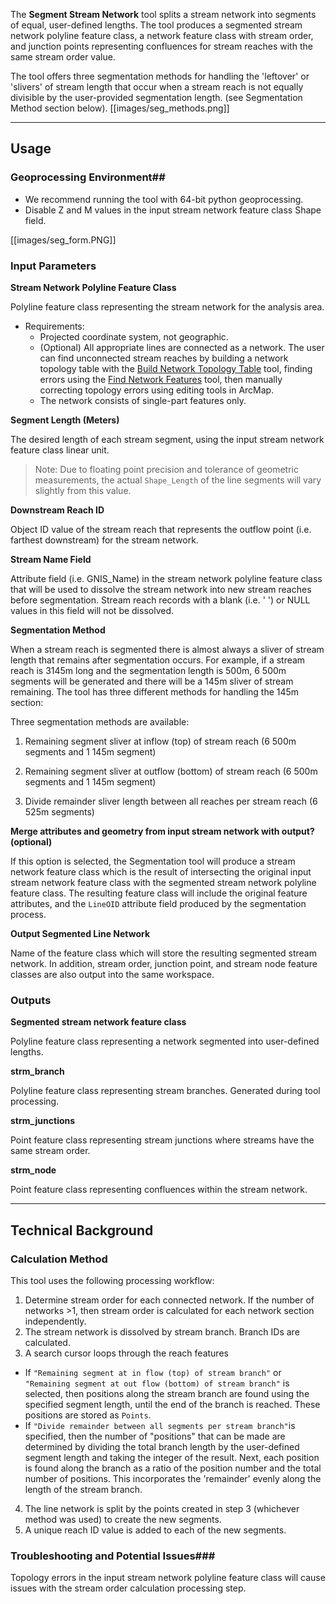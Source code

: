The **Segment Stream Network** tool splits a stream network into 
segments of equal, user-defined lengths. The tool produces a segmented stream 
network polyline feature class, a network feature class with stream order, 
and junction points representing confluences for stream reaches with the same 
stream order value. 

The tool offers three segmentation methods for handling the 'leftover' or 'slivers' of stream length that occur when a stream reach is not equally divisible by the user-provided segmentation length.  (see Segmentation Method section below).
[[images/seg_methods.png]]

_______________________________________________________________
## Usage

### Geoprocessing Environment##

* We recommend running the tool with 64-bit python geoprocessing.
* Disable Z and M values in the input stream network feature class Shape field.

[[images/seg_form.PNG]]

### Input Parameters
 
**Stream Network Polyline Feature Class**  

Polyline feature class representing the stream network for the analysis area.

* Requirements: 
  * Projected coordinate system, not geographic.
  * (Optional) All appropriate lines are connected as a network. The user can find unconnected stream reaches by building a network topology table with the [Build Network Topology Table](https://github.com/SouthForkResearch/gnat/wiki/Build-Network-Topology-Table) tool, finding errors using the [Find Network Features](https://github.com/SouthForkResearch/gnat/wiki/Find-Network-Features) tool, then manually correcting topology errors using editing tools in ArcMap.
  * The network consists of single-part features only.

**Segment Length (Meters)**
  
The desired length of each stream segment, using the input stream network feature class linear unit. 
> Note: Due to floating point precision and tolerance of geometric measurements, the actual `Shape_Length` of the line segments will vary slightly from this value. 

**Downstream Reach ID**
   
Object ID value of the stream reach that represents the outflow point (i.e. farthest downstream) for the stream network.

**Stream Name Field**
  
Attribute field (i.e. GNIS_Name) in the stream network polyline feature class that will be used to dissolve the stream network into new stream reaches before segmentation. Stream reach records with a blank (i.e. ' ') or NULL values in this field will not be dissolved.

**Segmentation Method**

When a stream reach is segmented there is almost always a sliver of stream length that remains after segmentation occurs.  For example, if a stream reach is 3145m long and the segmentation length is 500m, 6 500m segments will be generated and there will be a 145m sliver of stream remaining.  The tool has three different methods for handling the 145m section: 

Three segmentation methods are available:

1. Remaining segment sliver at inflow (top) of stream reach (6 500m segments and 1 145m segment)

2. Remaining segment sliver at outflow (bottom) of stream reach (6 500m segments and 1 145m segment)

3. Divide remainder sliver length between all reaches per stream reach (6 525m segments)

**Merge attributes and geometry from input stream network with output? (optional)**

If this option is selected, the Segmentation tool will produce a stream network feature class which is the result of intersecting the original input stream network feature class with the segmented stream network polyline feature class. The resulting feature class will include the original feature attributes, and the `LineOID` attribute field produced by the segmentation process.

**Output Segmented Line Network**
  
Name of the feature class which will store the resulting segmented stream network. In addition, stream order, junction point, and stream node feature classes are also output into the same workspace.

### Outputs

**Segmented stream network feature class**

Polyline feature class representing a network segmented into user-defined lengths.

**strm_branch**

Polyline feature class representing stream branches. Generated during tool processing.

**strm_junctions**

Point feature class representing stream junctions where streams have the same stream order. 

**strm_node**

Point feature class representing confluences within the stream network.

_______________________________________________________________
## Technical Background

### Calculation Method

This tool uses the following processing workflow:

1. Determine stream order for each connected network.  If the number of networks >1, then stream order is calculated for each network section independently. 
2. The stream network is dissolved by stream branch. Branch IDs are calculated.
3. A search cursor loops through the reach features
  * If `"Remaining segment at in flow (top) of stream branch"` or `"Remaining segment at out flow (bottom) of stream branch"` is selected, then positions along the stream branch are found using the specified segment length, until the end of the branch is reached. These positions are stored as `Points`.
  * If `"Divide remainder between all segments per stream branch"`is specified, then the number of "positions" that can be made are determined by dividing the total branch length by the user-defined segment length and taking the integer of the result. Next, each position is found along the branch as a ratio of the position number and the total number of positions. This incorporates the 'remainder' evenly along the length of the stream branch.
4. The line network is split by the points created in step 3 (whichever method was used) to create the new segments.
5. A unique reach ID value is added to each of the new segments.

### Troubleshooting and Potential Issues###

Topology errors in the input stream network polyline feature class will cause issues with the stream order calculation processing step.
